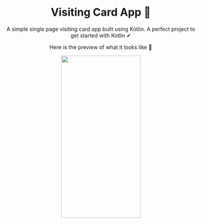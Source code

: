 <h1 align="center"> Visiting Card App 🤝</h1>
<p align="center"> A simple single page visiting card app built using Kotlin. A perfect project to get started with Kotlin ✔
<p align="center"> Here is the preview of what it looks like 🔎
<p align="center"> <img src="https://user-images.githubusercontent.com/70858557/131717458-f81ea71d-6c9a-47da-8a73-002ea10e7e0c.PNG" width="210" height="430">



